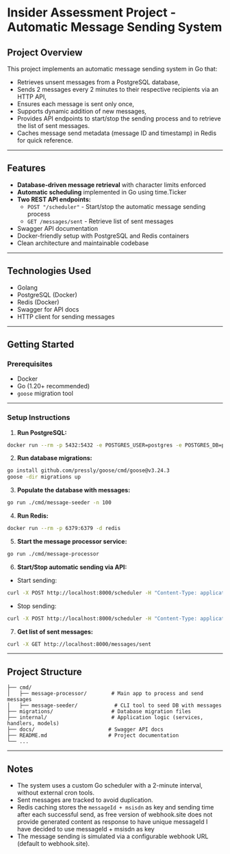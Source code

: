 # Insider Assessment Project - Automatic Message Sending System

## Project Overview

This project implements an automatic message sending system in Go that:

* Retrieves unsent messages from a PostgreSQL database,
* Sends 2 messages every 2 minutes to their respective recipients via an HTTP API,
* Ensures each message is sent only once,
* Supports dynamic addition of new messages,
* Provides API endpoints to start/stop the sending process and to retrieve the list of sent messages. 
* Caches message send metadata (message ID and timestamp) in Redis for quick reference.

---

## Features

* **Database-driven message retrieval** with character limits enforced
* **Automatic scheduling** implemented in Go using time.Ticker
* **Two REST API endpoints:**
    * `POST "/scheduler"` - Start/stop the automatic message sending process
    * `GET /messages/sent` - Retrieve list of sent messages
* Swagger API documentation
* Docker-friendly setup with PostgreSQL and Redis containers
* Clean architecture and maintainable codebase

---

## Technologies Used

* Golang
* PostgreSQL (Docker)
* Redis (Docker)
* Swagger for API docs
* HTTP client for sending messages

---

## Getting Started

### Prerequisites

* Docker
* Go (1.20+ recommended)
* `goose` migration tool

---

### Setup Instructions

1. **Run PostgreSQL:**

```bash
docker run --rm -p 5432:5432 -e POSTGRES_USER=postgres -e POSTGRES_DB=postgres -e POSTGRES_PASSWORD=postgres -d postgres:17
```

2. **Run database migrations:**

```bash
go install github.com/pressly/goose/cmd/goose@v3.24.3
goose -dir migrations up
```

3. **Populate the database with messages:**

```bash
go run ./cmd/message-seeder -n 100
```

4. **Run Redis:**

```bash
docker run --rm -p 6379:6379 -d redis
```

5. **Start the message processor service:**

```bash
go run ./cmd/message-processor
```

6. **Start/Stop automatic sending via API:**

* Start sending:

```bash
curl -X POST http://localhost:8000/scheduler -H "Content-Type: application/json" -d '{"action": "start"}'
```

* Stop sending:

```bash
curl -X POST http://localhost:8000/scheduler -H "Content-Type: application/json" -d '{"action": "stop"}'
```

7. **Get list of sent messages:**

```bash
curl -X GET http://localhost:8000/messages/sent
```

---

## Project Structure

```
├── cmd/
│   ├── message-processor/        # Main app to process and send messages
│   ├── message-seeder/            # CLI tool to seed DB with messages
├── migrations/                   # Database migration files
├── internal/                     # Application logic (services, handlers, models)
├── docs/                        # Swagger API docs
├── README.md                    # Project documentation
└── ...
```

---

## Notes

* The system uses a custom Go scheduler with a 2-minute interval, without external cron tools.
* Sent messages are tracked to avoid duplication.
* Redis caching stores the `messageId + msisdn` as key and sending time after each successful send, as free version of webhook.site does not provide generated content as response to have unique messageId I have decided to use messageId + msisdn as key
* The message sending is simulated via a configurable webhook URL (default to webhook.site).
